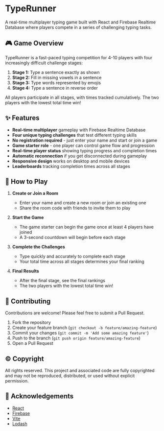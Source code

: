 # TypeRunner

A real-time multiplayer typing game built with React and Firebase Realtime Database where players compete in a series of challenging typing tasks.

## 🎮 Game Overview

TypeRunner is a fast-paced typing competition for 4-10 players with four increasingly difficult challenge stages:

1. **Stage 1:** Type a sentence exactly as shown
2. **Stage 2:** Fill in missing vowels in a sentence
3. **Stage 3:** Type words represented by emojis
4. **Stage 4:** Type a sentence in reverse order

All players participate in all stages, with times tracked cumulatively. The two players with the lowest total time win!

## ✨ Features

- **Real-time multiplayer** gameplay with Firebase Realtime Database
- **Four unique typing challenges** that test different typing skills
- **No registration required** - just enter your name and start or join a game
- **Game starter role** - one player can control game flow and progression
- **Real-time player status** showing typing progress and completion times
- **Automatic reconnection** if you get disconnected during gameplay
- **Responsive design** works on desktop and mobile devices
- **Leaderboards** tracking completion times across all stages

## 🎯 How to Play

1. **Create or Join a Room**
   - Enter your name and create a new room or join an existing one
   - Share the room code with friends to invite them to play

2. **Start the Game**
   - The game starter can begin the game once at least 4 players have joined
   - A 3-second countdown will begin before each stage

3. **Complete the Challenges**
   - Type quickly and accurately to complete each stage
   - Your total time across all stages determines your final ranking

4. **Final Results**
   - After the final stage, see the final rankings
   - The two players with the lowest total time win!

## 🤝 Contributing

Contributions are welcome! Please feel free to submit a Pull Request.

1. Fork the repository
2. Create your feature branch (`git checkout -b feature/amazing-feature`)
3. Commit your changes (`git commit -m 'Add some amazing feature'`)
4. Push to the branch (`git push origin feature/amazing-feature`)
5. Open a Pull Request

## © Copyright

All rights reserved. This project and associated code are fully copyrighted and may not be reproduced, distributed, or used without explicit permission.

## 🙏 Acknowledgements

- [React](https://reactjs.org/)
- [Firebase](https://firebase.google.com/)
- [Vite](https://vitejs.dev/)
- [Lodash](https://lodash.com/)
